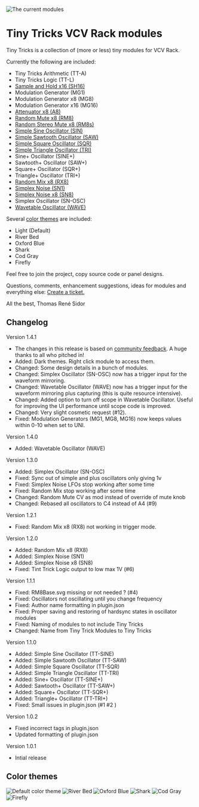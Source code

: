 ![The current modules](https://github.com/thomassidor/tinytricks/blob/master/screenshots/screenshot-light.png?raw=true)

# Tiny Tricks VCV Rack modules

Tiny Tricks is a collection of (more or less) tiny modules for VCV Rack.

Currently the following are included:
* Tiny Tricks Arithmetic (TT-A)
* Tiny Tricks Logic (TT-L)
* [Sample and Hold x16 (SH16)](/docs/sh16.md)
* Modulation Generator (MG1)
* Modulation Generator x8 (MG8)
* Modulation Generator x16 (MG16)
* [Attenuator x8 (A8)](/docs/a8.md)
* [Random Mute x8 (RM8)](/docs/rm8.md)
* [Random Stereo Mute x8 (RM8s)](/docs/rm8.md)
* [Simple Sine Oscillator (SIN)](/docs/simple.md)
* [Simple Sawtooth Oscillator (SAW)](/docs/simple.md)
* [Simple Square Oscillator (SQR)](/docs/simple.md)
* [Simple Triangle Oscillator (TRI)](/docs/simple.md)
* Sine+ Oscillator (SINE+)
* Sawtooth+ Oscillator (SAW+)
* Square+ Oscillator (SQR+)
* Triangle+ Oscillator (TRI+)
* [Random Mix x8 (RX8)](/docs/rx8.md)
* [Simplex Noise (SN1)](/docs/sn.md)
* [Simplex Noise x8 (SN8)](/docs/sn.md)
* Simplex Oscillator (SN-OSC)
* [Wavetable Oscillator (WAVE)](/docs/wave.md)

Several [color themes](#color-themes) are included:

* Light (Default)
* River Bed
* Oxford Blue
* Shark
* Cod Gray
* Firefly

Feel free to join the project, copy source code or panel designs.

Questions, comments, enhancement suggestions, ideas for modules and everything else: [Create a ticket.](https://github.com/thomassidor/tinytricks/issues/new)

All the  best, Thomas René Sidor


## Changelog
Version 1.4.1
* The changes in this release is based on [community feedback](https://community.vcvrack.com/t/tiny-tricks-request-for-feedback/6788). A huge thanks to all who pitched in!
* Added: Dark themes. Right click module to access them.
* Changed: Some design details in a bunch of modules.
* Changed: Simplex Oscillator (SN-OSC) now has a trigger input for the waveform mirroring.
* Changed: Wavetable Oscillator (WAVE) now has a trigger input for the waveform mirroring plus capturing (this is quite resource intensive).
* Changed: Added option to turn off scope in Wavetable Oscillator. Useful for improving the UI performance until scope code is improved.
* Changed: Very slight cosmetic request (#12).
* Fixed: Modulation Generators (MG1, MG8, MG16) now keeps values within 0-10 when set to UNI.

Version 1.4.0
* Added: Wavetable Oscillator (WAVE)

Version 1.3.0
* Added: Simplex Oscillator (SN-OSC)
* Fixed: Sync out of simple and plus oscillators only giving 1v
* Fixed: Simplex Noise LFOs stop working after some time
* Fixed: Random Mix stop working after some time
* Changed: Random Mute CV as mod instead of override of mute knob
* Changed: Rebased all oscillators to C4 instead of A4 (#9)

Version 1.2.1
* Fixed: Random Mix x8 (RX8) not working in trigger mode.

Version 1.2.0
* Added: Random Mix x8 (RX8)
* Added: Simplex Noise (SN1)
* Added: Simplex Noise x8 (SN8)
* Fixed: Tint Trick Logic output to low max 1V (#6)

Version 1.1.1
* Fixed: RM8Base.svg missing or not needed ? (#4)
* Fixed: Oscillators not oscillating until you change frequency
* Fixed: Author name formatting in plugin.json
* Fixed: Proper saving and restoring of hardsync states in oscillator modules
* Fixed: Naming of modules to not include Tiny Tricks
* Changed: Name from Tiny Trick Modules to Tiny Tricks

Version 1.1.0
* Added: Simple Sine Oscillator (TT-SINE)
* Added: Simple Sawtooth Oscillator (TT-SAW)
* Added: Simple Square Oscillator (TT-SQR)
* Added: Simple Triangle Oscillator (TT-TRI)
* Added: Sine+ Oscillator (TT-SINE+)
* Added: Sawtooth+ Oscillator (TT-SAW+)
* Added: Square+ Oscillator (TT-SQR+)
* Added: Triangle+ Oscillator (TT-TRI+)
* Fixed: Small issues in plugin.json (#1 #2 )

Version 1.0.2
* Fixed incorrect tags in plugin.json
* Updated formatting of plugin.json

Version 1.0.1
* Intial release

## Color themes
![Default color theme](https://github.com/thomassidor/tinytricks/blob/master/screenshots/screenshot-light.png?raw=true)
![River Bed](https://github.com/thomassidor/tinytricks/blob/master/screenshots/screenshot-river-bed.png?raw=true)
![Oxford Blue](https://github.com/thomassidor/tinytricks/blob/master/screenshots/screenshot-oxford-blue.png?raw=true)
![Shark](https://github.com/thomassidor/tinytricks/blob/master/screenshots/screenshot-shark.png?raw=true)
![Cod Gray](https://github.com/thomassidor/tinytricks/blob/master/screenshots/screenshot-cod-gray.png?raw=true)
![Firefly](https://github.com/thomassidor/tinytricks/blob/master/screenshots/screenshot-firefly.png?raw=true)
